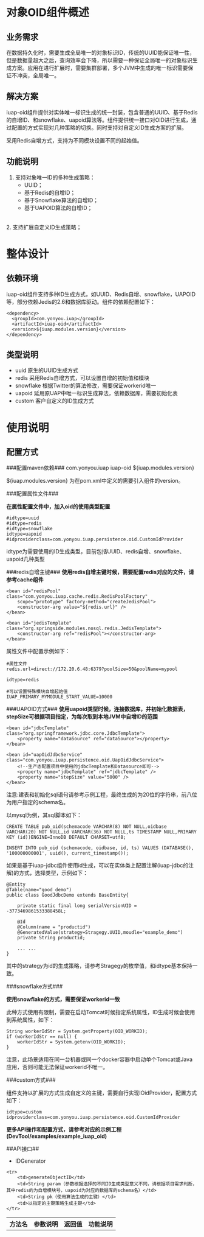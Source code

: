 # 对象OID组件概述 #

## 业务需求 ##

在数据持久化时，需要生成全局唯一的对象标识ID，传统的UUID能保证唯一性，但是数据量超大之后，查询效率会下降，所以需要一种保证全局唯一的对象标识生成方案。应用在进行扩展时，需要集群部署，多个JVM中生成的唯一标识需要保证不冲突，全局唯一。

## 解决方案 ##

iuap-oid组件提供对实体唯一标识生成的统一封装，包含普通的UUID、基于Redis的自增ID、和snowflake、uapoid算法等。组件提供统一接口对OID进行生成，通过配置的方式实现对几种策略的切换。同时支持对自定义ID生成方案的扩展。

采用Redis自增方式，支持为不同模块设置不同的起始值。

## 功能说明 ##

1.	支持对象唯一ID的多种生成策略：
	- UUID；
	- 基于Redis的自增ID；
	- 基于Snowflake算法的自增ID；
	- 基于UAPOID算法的自增ID；
<br>
2.	支持扩展自定义ID生成策略；


# 整体设计 #

## 依赖环境 ##
iuap-oid组件支持多种ID生成方式，如UUID、Redis自增、snowflake，UAPOID等，部分依赖Jedis的2.6和数据库驱动。组件的依赖配置如下：

	<dependency>
	  <groupId>com.yonyou.iuap</groupId>
	  <artifactId>iuap-oid</artifactId>
	  <version>${iuap.modules.version}</version>
	</dependency>

## 类型说明 ##

- uuid 原生的UUID生成方式
- redis 采用Redis自增方式，可以设置自增的初始值和模块
- snowflake 根据Twitter的算法修改，需要保证workerid唯一
- uapoid 延用原UAP中唯一标识生成算法，依赖数据库，需要初始化表
- custom 客户自定义的ID生成方式

# 使用说明 #

## 配置方式 ##

###配置maven依赖###
	<dependency>
		<groupId>com.yonyou.iuap</groupId>
		<artifactId>iuap-oid</artifactId>
		<version>${iuap.modules.version}</version>
	</dependency>

${iuap.modules.version} 为在pom.xml中定义的需要引入组件的version。

###配置属性文件###

**在属性配置文件中，加入oid的使用类型配置**

	#idtype=uuid
	#idtype=redis
	#idtype=snowflake
	idtype=uapoid
	#idproviderclass=com.yonyou.iuap.persistence.oid.CustomIdProvider

idtype为需要使用的ID生成类型，目前包括UUID、redis自增、snowflake、uapoid几种类型

###redis自增主键###
**使用redis自增主键时候，需要配置redis对应的文件，请参考cache组件**

	<bean id="redisPool" class="com.yonyou.iuap.cache.redis.RedisPoolFactory"
		scope="prototype" factory-method="createJedisPool">
		<constructor-arg value="${redis.url}" />
	</bean>
	
	<bean id="jedisTemplate" class="org.springside.modules.nosql.redis.JedisTemplate">
		<constructor-arg ref="redisPool"></constructor-arg>
	</bean> 

属性文件中配置示例如下：

	#属性文件
	redis.url=direct://172.20.6.48:6379?poolSize=50&poolName=mypool

	idtype=redis

	#可以设置特殊模块自增起始值
	IUAP_PRIMARY_MYMODULE_START_VALUE=10000

###UAPOID方式###
**使用uapoid类型时候，连接数据库，并初始化数据表，stepSize可根据项目指定，为每次取到本地JVM中自增ID的范围**

 	<bean id="jdbcTemplate" class="org.springframework.jdbc.core.JdbcTemplate">
		<property name="dataSource" ref="dataSource"></property>
    </bean>	

    <bean id="uapOidJdbcService" class="com.yonyou.iuap.persistence.oid.UapOidJdbcService">
	    <!--生产态配置项目中使用的jdbcTemplate和Datasource即可-->
	    <property name="jdbcTemplate" ref="jdbcTemplate" />
	    <property name="stepSize" value="5000" />
    </bean>

注意:建表和初始化sql语句请参考示例工程，最终生成的为20位的字符串，前八位为用户指定的schema名。

以mysql为例，其sql脚本如下：

    CREATE TABLE pub_oid(schemacode VARCHAR(8) NOT NULL,oidbase VARCHAR(20) NOT NULL,id VARCHAR(36) NOT NULL,ts TIMESTAMP NULL,PRIMARY KEY (id))ENGINE=InnoDB DEFAULT CHARSET=utf8;

	INSERT INTO pub_oid (schemacode, oidbase, id, ts) VALUES (DATABASE(), '100000000001', uuid(), current_timestamp());

如果是基于iuap-jdbc组件使用id生成，可以在实体类上配置注解(iuap-jdbc的注解)的方式，选择类型，示例如下：

	@Entity
	@Table(name="good_demo")
	public class GoodJdbcDemo extends BaseEntity{
	
		private static final long serialVersionUID = -3773469861533388458L;
	
		@Id
	    @Column(name = "productid")
	    @GeneratedValue(strategy=Stragegy.UUID,moudle="example_demo")
	    private String productid;
	
		... ...
	}

其中的strategy为id的生成策略，请参考Stragegy的枚举值，和idtype基本保持一致。

###snowflake方式###

**使用snowflake的方式，需要保证workerid一致**

此种方式使用有限制，需要在启动Tomcat时候指定系统属性，ID生成时候会使用到系统属性，如下：

    String workerIdStr = System.getProperty(OID_WORKID);
    if (workerIdStr == null) {
    	workerIdStr = System.getenv(OID_WORKID);
    }
注意，此场景适用在同一台机器或同一个docker容器中启动单个Tomcat或Java应用，否则可能无法保证workerid不唯一。

###custom方式###

组件支持以扩展的方式生成自定义的主键，需要自行实现IOidProvider，配置方式如下：

	idtype=custom
	idproviderclass=com.yonyou.iuap.persistence.oid.CustomIdProvider

**更多API操作和配置方式，请参考对应的示例工程(DevTool/examples/example\_iuap\_oid)**

##API接口##

- IDGenerator

<table style="border-collapse:collapse">
	<tr>
		<th>方法名</th>
		<th>参数说明</th>
		<th>返回值</th>
		<th>功能说明</th>
	</tr>

	<tr>
		<td>generateObjectID</td>
		<td>String param（参数根据选择的不同ID生成类型意义不同，请根据项目需求判断，其中redis的为自增模块号，uapoid为对应的数据库的schema名）</td>
		<td>String pk（使用算法生成的主键）</td>
		<td>以指定的主键策略生成主键</td>
	</tr>

</table>



	
